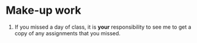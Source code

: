 # Make-up work

1. If you missed a day of class, it is **your** responsibility to see me to get a copy of any assignments that you missed.

